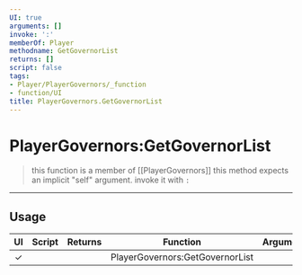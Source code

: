 ```yaml
---
UI: true
arguments: []
invoke: ':'
memberOf: Player
methodname: GetGovernorList
returns: []
script: false
tags:
- Player/PlayerGovernors/_function
- function/UI
title: PlayerGovernors.GetGovernorList
---
```

# PlayerGovernors:GetGovernorList
> this function is a member of [[PlayerGovernors]]
> this method expects an implicit "self" argument. invoke it with `:`
-----
## Usage
|  UI | Script | Returns | Function | Arguments |
|:---:|:------:|-------:|:--------:|:---------|
|✓| ||PlayerGovernors:GetGovernorList||
